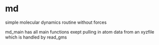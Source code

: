 # md
simple molecular dynamics routine without forces

md_main has all main functions exept pulling in atom data from an xyzfile which is handled by read_gms 
